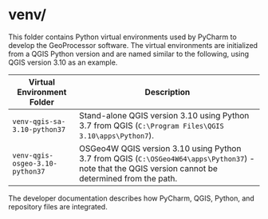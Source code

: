 # venv/ #

This folder contains Python virtual environments used by PyCharm to develop the GeoProcessor software.
The virtual environments are initialized from a QGIS Python version and are named similar to the following,
using QGIS version 3.10 as an example.

| **Virtual Environment Folder** | **Description** |
| -- | -- |
| `venv-qgis-sa-3.10-python37` | Stand-alone QGIS version 3.10 using Python 3.7 from QGIS (`C:\Program Files\QGIS 3.10\apps\Python7`). |
| `venv-qgis-osgeo-3.10-python37` | OSGeo4W QGIS version 3.10 using Python 3.7 from QGIS (`C:\OSGeo4W64\apps\Python37`) - note that the QGIS version cannot be determined from the path. |

The developer documentation describes how PyCharm, QGIS, Python, and repository files are integrated.

